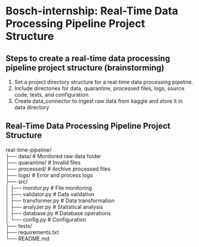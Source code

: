 # Bosch-internship: Real-Time Data Processing Pipeline Project Structure
## Steps to create a real-time data processing pipeline project structure (brainstorming)

1. Set a project directory structure for a real-time data processing pipeline.
2. Include directories for data, quarantine, processed files, logs, source code, tests, and configuration.
3. Create data_connector to ingest raw data from kaggle and store it in data directory


## Real-Time Data Processing Pipeline Project Structure
real-time-pipeline/<br>
├── data/               # Monitored raw data folder<br>
├── quarantine/         # Invalid files<br>
├── processed/          # Archive processed files<br>
├── logs/               # Error and process logs<br>
├── src/<br>
│   ├── monitor.py      # File monitoring<br>
│   ├── validator.py    # Data validation<br>
│   ├── transformer.py  # Data transformation<br>
│   ├── analyzer.py     # Statistical analysis<br>
│   ├── database.py     # Database operations<br>
│   └── config.py       # Configuration<br>
├── tests/<br>
├── requirements.txt<br>
└── README.md